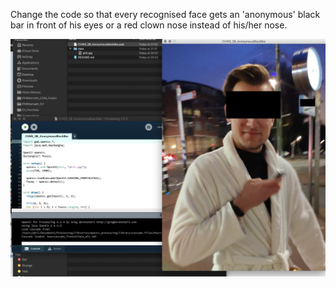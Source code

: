 Change the code so that every recognised face gets an 'anonymous' black bar in front of his eyes or a red clown nose instead of his/her nose.

![image info](./CVWS_3B_AnonymousBlackBar.jpg)